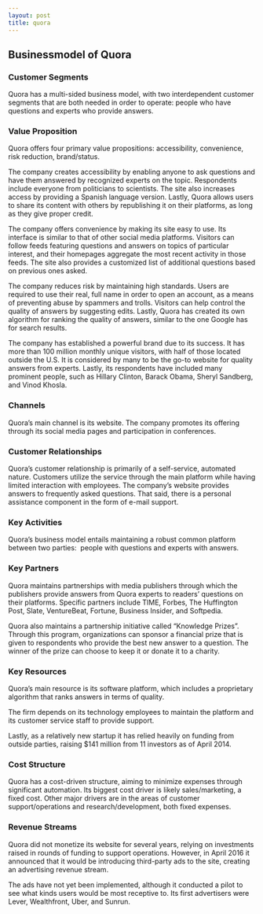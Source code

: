 ```yaml
---
layout: post
title: quora
---
```


Businessmodel of Quora
-----------------------

### Customer Segments

Quora has a multi-sided business model, with two interdependent customer segments that are both needed in order to operate: people who have questions and experts who provide answers.

### Value Proposition

Quora offers four primary value propositions: accessibility, convenience, risk reduction, brand/status.

The company creates accessibility by enabling anyone to ask questions and have them answered by recognized experts on the topic. Respondents include everyone from politicians to scientists. The site also increases access by providing a Spanish language version. Lastly, Quora allows users to share its content with others by republishing it on their platforms, as long as they give proper credit.

The company offers convenience by making its site easy to use. Its interface is similar to that of other social media platforms. Visitors can follow feeds featuring questions and answers on topics of particular interest, and their homepages aggregate the most recent activity in those feeds. The site also provides a customized list of additional questions based on previous ones asked.

The company reduces risk by maintaining high standards. Users are required to use their real, full name in order to open an account, as a means of preventing abuse by spammers and trolls. Visitors can help control the quality of answers by suggesting edits. Lastly, Quora has created its own algorithm for ranking the quality of answers, similar to the one Google has for search results.

The company has established a powerful brand due to its success. It has more than 100 million monthly unique visitors, with half of those located outside the U.S. It is considered by many to be the go-to website for quality answers from experts. Lastly, its respondents have included many prominent people, such as Hillary Clinton, Barack Obama, Sheryl Sandberg, and Vinod Khosla.

### Channels

Quora’s main channel is its website. The company promotes its offering through its social media pages and participation in conferences.

### Customer Relationships

Quora’s customer relationship is primarily of a self-service, automated nature. Customers utilize the service through the main platform while having limited interaction with employees. The company’s website provides answers to frequently asked questions. That said, there is a personal assistance component in the form of e-mail support.

### Key Activities

Quora’s business model entails maintaining a robust common platform between two parties:  people with questions and experts with answers.

### Key Partners

Quora maintains partnerships with media publishers through which the publishers provide answers from Quora experts to readers’ questions on their platforms. Specific partners include TIME, Forbes, The Huffington Post, Slate, VentureBeat, Fortune, Business Insider, and Softpedia.

Quora also maintains a partnership initiative called “Knowledge Prizes”. Through this program, organizations can sponsor a financial prize that is given to respondents who provide the best new answer to a question. The winner of the prize can choose to keep it or donate it to a charity.

### Key Resources

Quora’s main resource is its software platform, which includes a proprietary algorithm that ranks answers in terms of quality.

The firm depends on its technology employees to maintain the platform and its customer service staff to provide support.

Lastly, as a relatively new startup it has relied heavily on funding from outside parties, raising $141 million from 11 investors as of April 2014.

### Cost Structure

Quora has a cost-driven structure, aiming to minimize expenses through significant automation. Its biggest cost driver is likely sales/marketing, a fixed cost. Other major drivers are in the areas of customer support/operations and research/development, both fixed expenses.

### Revenue Streams

Quora did not monetize its website for several years, relying on investments raised in rounds of funding to support operations. However, in April 2016 it announced that it would be introducing third-party ads to the site, creating an advertising revenue stream.

The ads have not yet been implemented, although it conducted a pilot to see what kinds users would be most receptive to. Its first advertisers were Lever, Wealthfront, Uber, and Sunrun.
